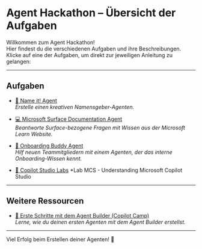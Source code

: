 # Agent Hackathon – Übersicht der Aufgaben

Willkommen zum Agent Hackathon!  
Hier findest du die verschiedenen Aufgaben und ihre Beschreibungen.  
Klicke auf eine der Aufgaben, um direkt zur jeweiligen Anleitung zu gelangen:

---

## Aufgaben

- [🧠 Name it! Agent](https://github.com/Agent-Hackathon-2025/Hackathon2804/blob/main/Name-it-Agent/Name-it-Agent.md)  
  *Erstelle einen kreativen Namensgeber-Agenten.*

- [💻 Microsoft Surface Documentation Agent](https://github.com/Agent-Hackathon-2025/Hackathon2804/blob/main/Surface-Documentation-Agent/Surface-Documentation-Agent.md)  
  *Beantworte Surface-bezogene Fragen mit Wissen aus der Microsoft Learn Website.*

- [👥 Onboarding Buddy Agent](https://github.com/Agent-Hackathon-2025/Hackathon2804/blob/main/Onboarding-Assistant-Agent/Onboarding-Assistant-Agent.md)  
  *Hilf neuen Teammitgliedern mit einem Agenten, der das interne Onboarding-Wissen kennt.*

- [👥 Copilot Studio Labs](https://microsoft.github.io/copilot-camp/pages/make/copilot-studio/)
  *Lab MCS - Understanding Microsoft Copilot Studio

---

## Weitere Ressourcen

- [🚀 Erste Schritte mit dem Agent Builder (Copilot Camp)](https://microsoft.github.io/copilot-camp/pages/make/agent-builder/01-first-agent/)  
  *Lerne, wie du deinen ersten Agenten mit dem Agent Builder erstellst.*

---

Viel Erfolg beim Erstellen deiner Agenten! 🚀

